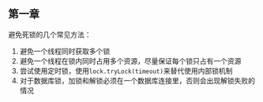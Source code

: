 ## 第一章
避免死锁的几个常见方法：
1. 避免一个线程同时获取多个锁
2. 避免一个线程在锁内同时占用多个资源，尽量保证每个锁只占有一个资源
3. 尝试使用定时锁，使用`lock.tryLock(timeout)`来替代使用内部锁机制
4. 对于数据库锁，加锁和解锁必须在一个数据库连接里，否则会出现解锁失败的情况

